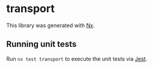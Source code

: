 # transport

This library was generated with [Nx](https://nx.dev).

## Running unit tests

Run `nx test transport` to execute the unit tests via [Jest](https://jestjs.io).
